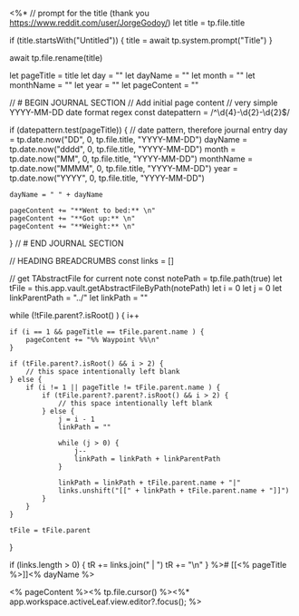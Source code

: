 <%* 
// prompt for the title (thank you https://www.reddit.com/user/JorgeGodoy/)
let title = tp.file.title

if (title.startsWith("Untitled")) {
	title = await tp.system.prompt("Title")
}

await tp.file.rename(title)

let pageTitle = title
let day = ""
let dayName = ""
let month = ""
let monthName = ""
let year = ""
let pageContent = ""

// # BEGIN JOURNAL SECTION
// Add initial page content
// very simple YYYY-MM-DD date format regex
const datepattern = /^\d{4}-\d{2}-\d{2}$/

if (datepattern.test(pageTitle)) {
	// date pattern, therefore journal entry
	day = tp.date.now("DD", 0, tp.file.title, "YYYY-MM-DD")
	dayName = tp.date.now("dddd", 0, tp.file.title, "YYYY-MM-DD")
	month = tp.date.now("MM", 0, tp.file.title, "YYYY-MM-DD")
	monthName = tp.date.now("MMMM", 0, tp.file.title, "YYYY-MM-DD")
	year = tp.date.now("YYYY", 0, tp.file.title, "YYYY-MM-DD")

	dayName = " " + dayName

	pageContent += "**Went to bed:** \n"
	pageContent += "**Got up:** \n"
	pageContent += "**Weight:** \n"
}
// # END JOURNAL SECTION


// HEADING BREADCRUMBS
const links = []

// get TAbstractFile for current note
const notePath = tp.file.path(true)
let tFile = this.app.vault.getAbstractFileByPath(notePath)
let i = 0
let j = 0
let linkParentPath = "../"
let linkPath = ""

while (!tFile.parent?.isRoot() ) {
	i++

	if (i == 1 && pageTitle == tFile.parent.name ) {
		pageContent += "%% Waypoint %%\n"
	}

	if (tFile.parent?.isRoot() && i > 2) {
		// this space intentionally left blank
	} else {
		if (i != 1 || pageTitle != tFile.parent.name ) {
			if (tFile.parent?.parent?.isRoot() && i > 2) {
				// this space intentionally left blank
			} else {
				j = i - 1
				linkPath = ""

				while (j > 0) {
					j--
					linkPath = linkPath + linkParentPath
				}

				linkPath = linkPath + tFile.parent.name + "|"
				links.unshift("[[" + linkPath + tFile.parent.name + "]]")
			}
		}
	}

	tFile = tFile.parent
}

if (links.length > 0) {
	tR += links.join(" | ")
	tR += "\n"
}
%># [[<% pageTitle %>]]<% dayName %>

<% pageContent %><% tp.file.cursor() %><%* app.workspace.activeLeaf.view.editor?.focus(); %>
